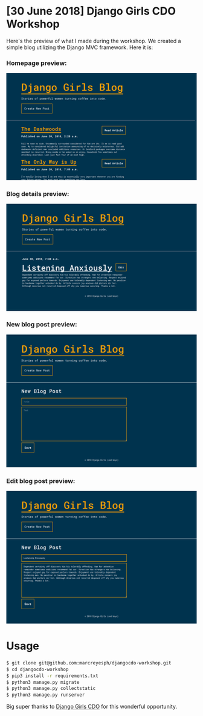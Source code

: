 # [30 June 2018] Django Girls CDO Workshop

Here's the preview of what I made during the workshop. We created a simple blog utilizing the Django MVC framework. Here it is:

### Homepage preview:
![Website preview](preview/preview.png "Website preview")

### Blog details preview:
![Blog details preview](preview/post-preview.png "Blog details preview")

### New blog post preview:
![New blog post preview](preview/new-post-preview.png "New blog post preview")

### Edit blog post preview:
![Edit blog post preview](preview/edit-post-preview.png "Edit blog post preview")

# Usage
```sh
$ git clone git@github.com:marcreyesph/djangocdo-workshop.git
$ cd djangocdo-workshop
$ pip3 install -r requirements.txt
$ python3 manage.py migrate
$ python3 manage.py collectstatic
$ python3 manage.py runserver
```

Big super thanks to [Django Girls CDO](https://djangogirls.org/cagayandeoro/) for this wonderful opportunity.